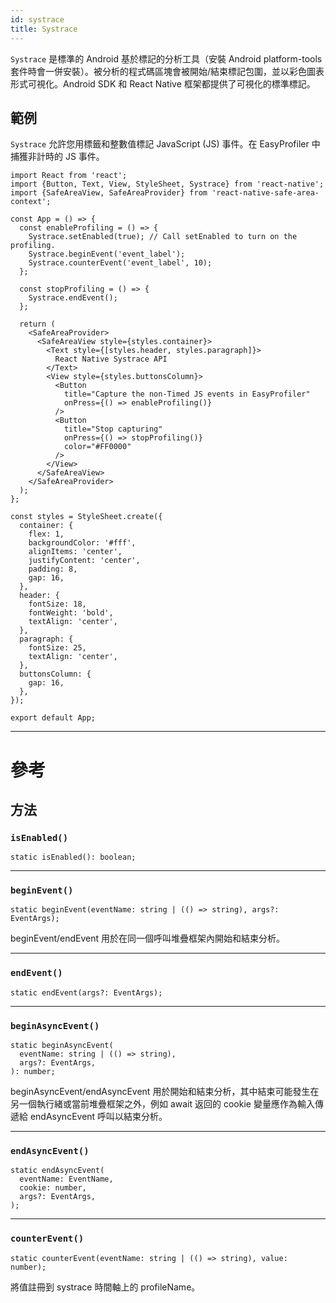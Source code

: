 ```yaml
---
id: systrace
title: Systrace
---
```


`Systrace` 是標準的 Android 基於標記的分析工具（安裝 Android platform-tools 套件時會一併安裝）。被分析的程式碼區塊會被開始/結束標記包圍，並以彩色圖表形式可視化。Android SDK 和 React Native 框架都提供了可視化的標準標記。

## 範例

`Systrace` 允許您用標籤和整數值標記 JavaScript (JS) 事件。在 EasyProfiler 中捕獲非計時的 JS 事件。

```SnackPlayer name=Systrace%20Example
import React from 'react';
import {Button, Text, View, StyleSheet, Systrace} from 'react-native';
import {SafeAreaView, SafeAreaProvider} from 'react-native-safe-area-context';

const App = () => {
  const enableProfiling = () => {
    Systrace.setEnabled(true); // Call setEnabled to turn on the profiling.
    Systrace.beginEvent('event_label');
    Systrace.counterEvent('event_label', 10);
  };

  const stopProfiling = () => {
    Systrace.endEvent();
  };

  return (
    <SafeAreaProvider>
      <SafeAreaView style={styles.container}>
        <Text style={[styles.header, styles.paragraph]}>
          React Native Systrace API
        </Text>
        <View style={styles.buttonsColumn}>
          <Button
            title="Capture the non-Timed JS events in EasyProfiler"
            onPress={() => enableProfiling()}
          />
          <Button
            title="Stop capturing"
            onPress={() => stopProfiling()}
            color="#FF0000"
          />
        </View>
      </SafeAreaView>
    </SafeAreaProvider>
  );
};

const styles = StyleSheet.create({
  container: {
    flex: 1,
    backgroundColor: '#fff',
    alignItems: 'center',
    justifyContent: 'center',
    padding: 8,
    gap: 16,
  },
  header: {
    fontSize: 18,
    fontWeight: 'bold',
    textAlign: 'center',
  },
  paragraph: {
    fontSize: 25,
    textAlign: 'center',
  },
  buttonsColumn: {
    gap: 16,
  },
});

export default App;
```

---

# 參考

## 方法

### `isEnabled()`

```tsx
static isEnabled(): boolean;
```

---

### `beginEvent()`

```tsx
static beginEvent(eventName: string | (() => string), args?: EventArgs);
```

beginEvent/endEvent 用於在同一個呼叫堆疊框架內開始和結束分析。

---

### `endEvent()`

```tsx
static endEvent(args?: EventArgs);
```

---

### `beginAsyncEvent()`

```tsx
static beginAsyncEvent(
  eventName: string | (() => string),
  args?: EventArgs,
): number;
```

beginAsyncEvent/endAsyncEvent 用於開始和結束分析，其中結束可能發生在另一個執行緒或當前堆疊框架之外，例如 await 返回的 cookie 變量應作為輸入傳遞給 endAsyncEvent 呼叫以結束分析。

---

### `endAsyncEvent()`

```tsx
static endAsyncEvent(
  eventName: EventName,
  cookie: number,
  args?: EventArgs,
);
```

---

### `counterEvent()`

```tsx
static counterEvent(eventName: string | (() => string), value: number);
```

將值註冊到 systrace 時間軸上的 profileName。
